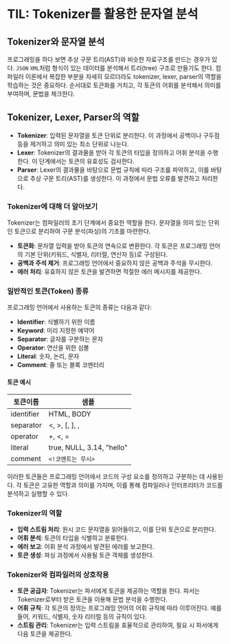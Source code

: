 # TIL: Tokenizer를 활용한 문자열 분석

## Tokenizer와 문자열 분석
프로그래밍을 하다 보면 추상 구문 트리(AST)와 비슷한 자료구조를 만드는 경우가 있다. `JSON` `XML`처럼 형식이 있는 데이터를 분석해서 트리(tree) 구조로 만들기도 한다. 컴파일러 이론에서 복잡한 부분을 자세히 모르더라도 tokenizer, lexer, parser의 역할을 학습하는 것은 중요하다. 순서대로 토큰화를 거치고, 각 토큰의 어휘를 분석해서 의미를 부여하며, 문법을 체크한다.

## Tokenizer, Lexer, Parser의 역할
- **Tokenizer**: 입력된 문자열을 토큰 단위로 분리한다. 이 과정에서 공백이나 구두점 등을 제거하고 의미 있는 최소 단위로 나눈다.
- **Lexer**: Tokenizer의 결과물을 받아 각 토큰의 타입을 정의하고 어휘 분석을 수행한다. 이 단계에서는 토큰의 유효성도 검사한다.
- **Parser**: Lexer의 결과물을 바탕으로 문법 규칙에 따라 구조를 파악하고, 이를 바탕으로 추상 구문 트리(AST)를 생성한다. 이 과정에서 문법 오류를 발견하고 처리한다.

### Tokenizer에 대해 더 알아보기
Tokenizer는 컴파일러의 초기 단계에서 중요한 역할을 한다. 문자열을 의미 있는 단위인 토큰으로 분리하여 구문 분석(파싱)의 기초를 마련한다.

- **토큰화**: 문자열 입력을 받아 토큰의 연속으로 변환한다. 각 토큰은 프로그래밍 언어의 기본 단위(키워드, 식별자, 리터럴, 연산자 등)로 구성된다.
- **공백과 주석 제거**: 프로그래밍 언어에서 중요하지 않은 공백과 주석을 무시한다.
- **에러 처리**: 유효하지 않은 토큰을 발견하면 적절한 에러 메시지를 제공한다.

### 일반적인 토큰(Token) 종류
프로그래밍 언어에서 사용하는 토큰의 종류는 다음과 같다:
- **Identifier**: 식별하기 위한 이름
- **Keyword**: 미리 지정한 예약어
- **Separator**: 글자를 구분하는 문자
- **Operator**: 연산을 위한 심볼
- **Literal**: 숫자, 논리, 문자
- **Comment**: 줄 또는 블록 코멘터리

#### 토큰 예시

| 토큰이름  | 샘플                          |
|-----------|-------------------------------|
| identifier| HTML, BODY                    |
| separator | <, >, [, ], ,                 |
| operator  | +, <, =                       |
| literal   | true, NULL, 3.14, "hello"     |
| comment   | `<!코멘트는 무시>`            |

이러한 토큰들은 프로그래밍 언어에서 코드의 구성 요소를 정의하고 구분하는 데 사용된다. 각 토큰은 고유한 역할과 의미를 가지며, 이를 통해 컴파일러나 인터프리터가 코드를 분석하고 실행할 수 있다.

### Tokenizer의 역할
- **입력 스트림 처리**: 원시 코드 문자열을 읽어들이고, 이를 단위 토큰으로 분리한다.
- **어휘 분석**: 토큰의 타입을 식별하고 분류한다.
- **에러 보고**: 어휘 분석 과정에서 발견된 에러를 보고한다.
- **토큰 생성**: 파싱 과정에서 사용될 토큰 객체를 생성한다.

### Tokenizer와 컴파일러의 상호작용
- **토큰 공급자**: Tokenizer는 파서에게 토큰을 제공하는 역할을 한다. 파서는 Tokenizer로부터 받은 토큰을 이용해 문법 분석을 수행한다.
- **어휘 규칙**: 각 토큰의 정의는 프로그래밍 언어의 어휘 규칙에 따라 이루어진다. 예를 들어, 키워드, 식별자, 숫자 리터럴 등의 규칙이 있다.
- **스트림 관리**: Tokenizer는 입력 스트림을 효율적으로 관리하여, 필요 시 파서에게 다음 토큰을 제공한다.

